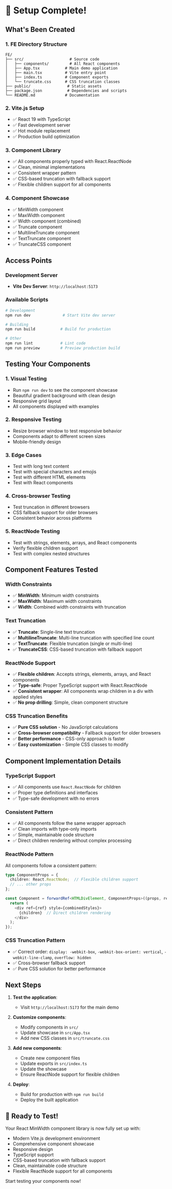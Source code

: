 # 🎉 Setup Complete!

## What's Been Created

### 1. FE Directory Structure
```
FE/
├── src/                    # Source code
│   ├── components/         # All React components
│   ├── App.tsx           # Main demo application
│   ├── main.tsx          # Vite entry point
│   ├── index.ts          # Component exports
│   └── truncate.css      # CSS truncation classes
├── public/                # Static assets
├── package.json           # Dependencies and scripts
└── README.md             # Documentation
```

### 2. Vite.js Setup
- ✅ React 19 with TypeScript
- ✅ Fast development server
- ✅ Hot module replacement
- ✅ Production build optimization

### 3. Component Library
- ✅ All components properly typed with React.ReactNode
- ✅ Clean, minimal implementations
- ✅ Consistent wrapper pattern
- ✅ CSS-based truncation with fallback support
- ✅ Flexible children support for all components

### 4. Component Showcase
- ✅ MinWidth component
- ✅ MaxWidth component  
- ✅ Width component (combined)
- ✅ Truncate component
- ✅ MultilineTruncate component
- ✅ TextTruncate component
- ✅ TruncateCSS component

## Access Points

### Development Server
- **Vite Dev Server**: `http://localhost:5173`

### Available Scripts
```bash
# Development
npm run dev              # Start Vite dev server

# Building
npm run build           # Build for production

# Other
npm run lint            # Lint code
npm run preview         # Preview production build
```

## Testing Your Components

### 1. Visual Testing
- Run `npm run dev` to see the component showcase
- Beautiful gradient background with clean design
- Responsive grid layout
- All components displayed with examples

### 2. Responsive Testing
- Resize browser window to test responsive behavior
- Components adapt to different screen sizes
- Mobile-friendly design

### 3. Edge Cases
- Test with long text content
- Test with special characters and emojis
- Test with different HTML elements
- Test with React components

### 4. Cross-browser Testing
- Test truncation in different browsers
- CSS fallback support for older browsers
- Consistent behavior across platforms

### 5. ReactNode Testing
- Test with strings, elements, arrays, and React components
- Verify flexible children support
- Test with complex nested structures

## Component Features Tested

### Width Constraints
- ✅ **MinWidth**: Minimum width constraints
- ✅ **MaxWidth**: Maximum width constraints  
- ✅ **Width**: Combined width constraints with truncation

### Text Truncation
- ✅ **Truncate**: Single-line text truncation
- ✅ **MultilineTruncate**: Multi-line truncation with specified line count
- ✅ **TextTruncate**: Flexible truncation (single or multi-line)
- ✅ **TruncateCSS**: CSS-based truncation with fallback support

### ReactNode Support
- ✅ **Flexible children**: Accepts strings, elements, arrays, and React components
- ✅ **Type-safe**: Proper TypeScript support with React.ReactNode
- ✅ **Consistent wrapper**: All components wrap children in a div with applied styles
- ✅ **No prop drilling**: Simple, clean component structure

### CSS Truncation Benefits
- ✅ **Pure CSS solution** - No JavaScript calculations
- ✅ **Cross-browser compatibility** - Fallback support for older browsers
- ✅ **Better performance** - CSS-only approach is faster
- ✅ **Easy customization** - Simple CSS classes to modify

## Component Implementation Details

### TypeScript Support
- ✅ All components use `React.ReactNode` for children
- ✅ Proper type definitions and interfaces
- ✅ Type-safe development with no errors

### Consistent Pattern
- ✅ All components follow the same wrapper approach
- ✅ Clean imports with type-only imports
- ✅ Simple, maintainable code structure
- ✅ Direct children rendering without complex processing

### ReactNode Pattern
All components follow a consistent pattern:
```typescript
type ComponentProps = {
  children: React.ReactNode;  // Flexible children support
  // ... other props
};

const Component = forwardRef<HTMLDivElement, ComponentProps>((props, ref) => {
  return (
    <div ref={ref} style={combinedStyles}>
      {children}  // Direct children rendering
    </div>
  );
});
```

### CSS Truncation Pattern
- ✅ Correct order: `display: -webkit-box`, `-webkit-box-orient: vertical`, `-webkit-line-clamp`, `overflow: hidden`
- ✅ Cross-browser fallback support
- ✅ Pure CSS solution for better performance

## Next Steps

1. **Test the application**:
   - Visit `http://localhost:5173` for the main demo

2. **Customize components**:
   - Modify components in `src/`
   - Update showcase in `src/App.tsx`
   - Add new CSS classes in `src/truncate.css`

3. **Add new components**:
   - Create new component files
   - Update exports in `src/index.ts`
   - Update the showcase
   - Ensure ReactNode support for flexible children

4. **Deploy**:
   - Build for production with `npm run build`
   - Deploy the built application

## 🚀 Ready to Test!

Your React MinWidth component library is now fully set up with:
- Modern Vite.js development environment
- Comprehensive component showcase
- Responsive design
- TypeScript support
- CSS-based truncation with fallback support
- Clean, maintainable code structure
- Flexible ReactNode support for all components

Start testing your components now! 